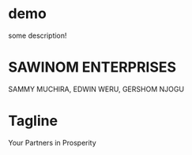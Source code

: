 # demo

some description!

# SAWINOM ENTERPRISES

SAMMY MUCHIRA,
EDWIN WERU,
GERSHOM NJOGU

# Tagline
Your Partners in Prosperity
